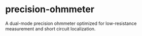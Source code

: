 # precision-ohmmeter

A dual-mode precision ohmmeter optimized for low-resistance measurement and short circuit localization.
